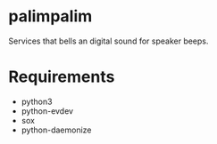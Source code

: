 # palimpalim
Services that bells an digital sound for speaker beeps.

# Requirements
* python3
* python-evdev
* sox
* python-daemonize
